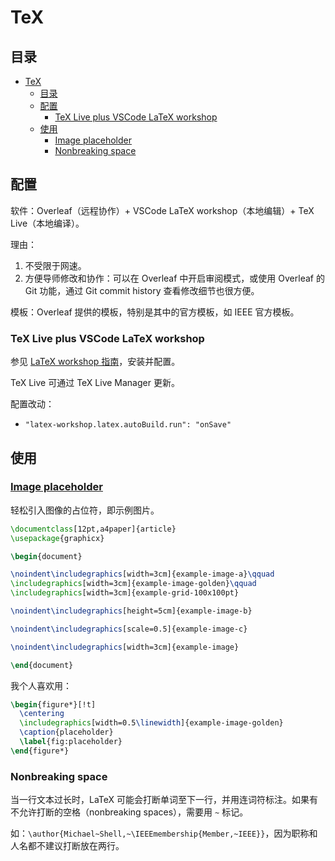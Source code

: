 # TeX

## 目录

- [TeX](#tex)
  - [目录](#目录)
  - [配置](#配置)
    - [TeX Live plus VSCode LaTeX workshop](#tex-live-plus-vscode-latex-workshop)
  - [使用](#使用)
    - [Image placeholder](#image-placeholder)
    - [Nonbreaking space](#nonbreaking-space)

## 配置

软件：Overleaf（远程协作）+ VSCode LaTeX workshop（本地编辑）+ TeX Live（本地编译）。

理由：

1. 不受限于网速。
2. 方便导师修改和协作：可以在 Overleaf 中开启审阅模式，或使用 Overleaf 的 Git 功能，通过 Git commit history 查看修改细节也很方便。

模板：Overleaf 提供的模板，特别是其中的官方模板，如 IEEE 官方模板。

### TeX Live plus VSCode LaTeX workshop

参见 [LaTeX workshop 指南](https://zhuanlan.zhihu.com/p/166523064)，安装并配置。

TeX Live 可通过 TeX Live Manager 更新。

配置改动：

- `"latex-workshop.latex.autoBuild.run": "onSave"`

## 使用

### [Image placeholder](https://tex.stackexchange.com/questions/231738/example-images-in-latex/231741#231741)

轻松引入图像的占位符，即示例图片。

```tex
\documentclass[12pt,a4paper]{article}
\usepackage{graphicx}

\begin{document}

\noindent\includegraphics[width=3cm]{example-image-a}\qquad
\includegraphics[width=3cm]{example-image-golden}\qquad
\includegraphics[width=3cm]{example-grid-100x100pt}

\noindent\includegraphics[height=5cm]{example-image-b}

\noindent\includegraphics[scale=0.5]{example-image-c}

\noindent\includegraphics[width=3cm]{example-image}

\end{document}
```

我个人喜欢用：

```tex
\begin{figure*}[!t]
  \centering
  \includegraphics[width=0.5\linewidth]{example-image-golden}
  \caption{placeholder}
  \label{fig:placeholder}
\end{figure*}
```

### Nonbreaking space

当一行文本过长时，LaTeX 可能会打断单词至下一行，并用连词符标注。如果有不允许打断的空格（nonbreaking spaces），需要用 `~` 标记。

如：`\author{Michael~Shell,~\IEEEmembership{Member,~IEEE}}`，因为职称和人名都不建议打断放在两行。
